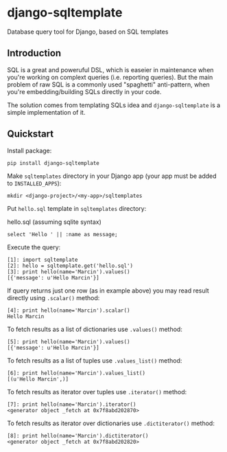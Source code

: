 # django-sqltemplate
Database query tool for Django, based on SQL templates

## Introduction

SQL is a great and poweruful DSL, which is easeier in maintenance 
when you're working on complext queries (i.e. reporting queries).
But the main problem of raw SQL is a commonly used "spaghetti" anti-pattern, 
when you're embedding/building SQLs directly in your code.

The solution comes from templating SQLs idea and `django-sqltemplate` 
is a simple implementation of it.

## Quickstart

Install package:

```pip install django-sqltemplate```

Make `sqltemplates` directory in your Django app (your app must be added to `INSTALLED_APPS`):

```mkdir <django-project>/<my-app>/sqltemplates```

Put `hello.sql` template in `sqltemplates` directory:

hello.sql (assuming sqlite syntax)
```
select 'Hello ' || :name as message;
```

Execute the query:

```
[1]: import sqltemplate
[2]: hello = sqltemplate.get('hello.sql')
[3]: print hello(name='Marcin').values()
[{'message': u'Hello Marcin'}]
```

If query returns just one row (as in example above) you may read result directly using `.scalar()` method:

```
[4]: print hello(name='Marcin').scalar()
Hello Marcin
```

To fetch results as a list of dictionaries use `.values()` method:

```
[5]: print hello(name='Marcin').values()
[{'message': u'Hello Marcin'}]
```

To fetch results as a list of tuples use `.values_list()` method:

```
[6]: print hello(name='Marcin').values_list()
[(u'Hello Marcin',)]
```

To fetch results as iterator over tuples use `.iterator()` method:

```
[7]: print hello(name='Marcin').iterator()
<generator object _fetch at 0x7f8abd202870>
```

To fetch results as iterator over dictionaries use `.dictiterator()` method:

```
[8]: print hello(name='Marcin').dictiterator()
<generator object _fetch at 0x7f8abd202820>
```
